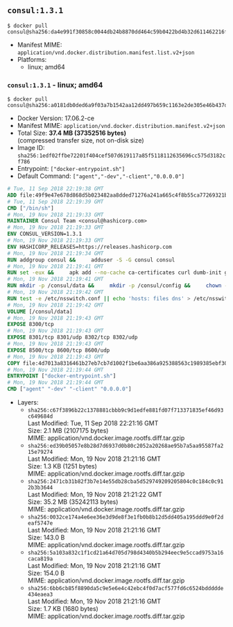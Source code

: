 ## `consul:1.3.1`

```console
$ docker pull consul@sha256:da4e991f30858c0044db24b8870dd464c59b0422bd4b32d611462216f172e302
```

-	Manifest MIME: `application/vnd.docker.distribution.manifest.list.v2+json`
-	Platforms:
	-	linux; amd64

### `consul:1.3.1` - linux; amd64

```console
$ docker pull consul@sha256:a0181db0ded6a9f03a7b1542aa12dd497b659c1163e2de305e46b437db3e0a1f
```

-	Docker Version: 17.06.2-ce
-	Manifest MIME: `application/vnd.docker.distribution.manifest.v2+json`
-	Total Size: **37.4 MB (37352516 bytes)**  
	(compressed transfer size, not on-disk size)
-	Image ID: `sha256:1edf02ffbe72201f404cef507d619117a85f5118112635696cc575d3182cf786`
-	Entrypoint: `["docker-entrypoint.sh"]`
-	Default Command: `["agent","-dev","-client","0.0.0.0"]`

```dockerfile
# Tue, 11 Sep 2018 22:19:38 GMT
ADD file:49f9e47e678d868d5b023482aa8dded71276a241a665c4f8b55ca77269321b34 in / 
# Tue, 11 Sep 2018 22:19:39 GMT
CMD ["/bin/sh"]
# Mon, 19 Nov 2018 21:19:33 GMT
MAINTAINER Consul Team <consul@hashicorp.com>
# Mon, 19 Nov 2018 21:19:33 GMT
ENV CONSUL_VERSION=1.3.1
# Mon, 19 Nov 2018 21:19:33 GMT
ENV HASHICORP_RELEASES=https://releases.hashicorp.com
# Mon, 19 Nov 2018 21:19:34 GMT
RUN addgroup consul &&     adduser -S -G consul consul
# Mon, 19 Nov 2018 21:19:41 GMT
RUN set -eux &&     apk add --no-cache ca-certificates curl dumb-init gnupg libcap openssl su-exec iputils &&     gpg --keyserver pgp.mit.edu --recv-keys 91A6E7F85D05C65630BEF18951852D87348FFC4C &&     mkdir -p /tmp/build &&     cd /tmp/build &&     apkArch="$(apk --print-arch)" &&     case "${apkArch}" in         aarch64) consulArch='arm64' ;;         armhf) consulArch='arm' ;;         x86) consulArch='386' ;;         x86_64) consulArch='amd64' ;;         *) echo >&2 "error: unsupported architecture: ${apkArch} (see ${HASHICORP_RELEASES}/consul/${CONSUL_VERSION}/)" && exit 1 ;;     esac &&     wget ${HASHICORP_RELEASES}/consul/${CONSUL_VERSION}/consul_${CONSUL_VERSION}_linux_${consulArch}.zip &&     wget ${HASHICORP_RELEASES}/consul/${CONSUL_VERSION}/consul_${CONSUL_VERSION}_SHA256SUMS &&     wget ${HASHICORP_RELEASES}/consul/${CONSUL_VERSION}/consul_${CONSUL_VERSION}_SHA256SUMS.sig &&     gpg --batch --verify consul_${CONSUL_VERSION}_SHA256SUMS.sig consul_${CONSUL_VERSION}_SHA256SUMS &&     grep consul_${CONSUL_VERSION}_linux_${consulArch}.zip consul_${CONSUL_VERSION}_SHA256SUMS | sha256sum -c &&     unzip -d /bin consul_${CONSUL_VERSION}_linux_${consulArch}.zip &&     cd /tmp &&     rm -rf /tmp/build &&     apk del gnupg openssl &&     rm -rf /root/.gnupg &&     consul version
# Mon, 19 Nov 2018 21:19:41 GMT
RUN mkdir -p /consul/data &&     mkdir -p /consul/config &&     chown -R consul:consul /consul
# Mon, 19 Nov 2018 21:19:42 GMT
RUN test -e /etc/nsswitch.conf || echo 'hosts: files dns' > /etc/nsswitch.conf
# Mon, 19 Nov 2018 21:19:42 GMT
VOLUME [/consul/data]
# Mon, 19 Nov 2018 21:19:43 GMT
EXPOSE 8300/tcp
# Mon, 19 Nov 2018 21:19:43 GMT
EXPOSE 8301/tcp 8301/udp 8302/tcp 8302/udp
# Mon, 19 Nov 2018 21:19:43 GMT
EXPOSE 8500/tcp 8600/tcp 8600/udp
# Mon, 19 Nov 2018 21:19:43 GMT
COPY file:4d7013a8316461b27eb7cb7d1002f1be6aa386a925388563c1989385ebf30c2c in /usr/local/bin/docker-entrypoint.sh 
# Mon, 19 Nov 2018 21:19:44 GMT
ENTRYPOINT ["docker-entrypoint.sh"]
# Mon, 19 Nov 2018 21:19:44 GMT
CMD ["agent" "-dev" "-client" "0.0.0.0"]
```

-	Layers:
	-	`sha256:c67f3896b22c1378881cbbb9c9d1edfe881fd07f713371835ef46d93c649684d`  
		Last Modified: Tue, 11 Sep 2018 22:21:16 GMT  
		Size: 2.1 MB (2107175 bytes)  
		MIME: application/vnd.docker.image.rootfs.diff.tar.gzip
	-	`sha256:ed39b05057e8b28d7d6937d0b80c2052a20268ae95b7a5aa95587fa215e79274`  
		Last Modified: Mon, 19 Nov 2018 21:21:16 GMT  
		Size: 1.3 KB (1251 bytes)  
		MIME: application/vnd.docker.image.rootfs.diff.tar.gzip
	-	`sha256:2471cb31b82f3b7e14e55db28cba5d529749209205804c0c184c0c912b3b3644`  
		Last Modified: Mon, 19 Nov 2018 21:21:22 GMT  
		Size: 35.2 MB (35242113 bytes)  
		MIME: application/vnd.docker.image.rootfs.diff.tar.gzip
	-	`sha256:0032ce174a4e6ee36e3d9de8f3e1fb0b8b12d5dd405a195ddd9e0f2deaf5747e`  
		Last Modified: Mon, 19 Nov 2018 21:21:16 GMT  
		Size: 143.0 B  
		MIME: application/vnd.docker.image.rootfs.diff.tar.gzip
	-	`sha256:5a103a832c1f1cd21a64d705d798d4340b5b294eec9e5ccad9753a16caca819a`  
		Last Modified: Mon, 19 Nov 2018 21:21:16 GMT  
		Size: 154.0 B  
		MIME: application/vnd.docker.image.rootfs.diff.tar.gzip
	-	`sha256:6bb6cb85f8890da5c9e5e6e4c42ebc4f0d7acf577fd6c6524bddddde434eaea3`  
		Last Modified: Mon, 19 Nov 2018 21:21:16 GMT  
		Size: 1.7 KB (1680 bytes)  
		MIME: application/vnd.docker.image.rootfs.diff.tar.gzip
